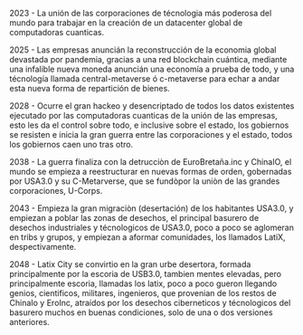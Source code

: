 2023 - La unión de las corporaciones de técnologia más poderosa del mundo
para trabajar en la creación de un datacenter global de computadoras cuanticas.

2025 - Las empresas anuncián la reconstrucción de la economia global devastada por pandemia,
gracias a una red blockchain cuántica, mediante una infalible nueva moneda anuncián una economía a prueba de todo, y una técnología llamada central-metaverse ó c-metaverse para echar a andar esta nueva forma de repartición de bienes.

2028 - Ocurre el gran hackeo y desencriptado de todos los datos existentes ejecutado por
las computadoras cuanticas de la unión de las empresas, esto les da el control sobre todo, e
inclusive sobre el estado, los gobiernos se resisten e inicia la gran guerra entre
las corporaciones y el estado, todos los gobiernos caen uno tras otro.

2038 -  La guerra finaliza con la detrucciòn de EuroBretaña.inc y ChinaIO, el mundo se empieza a reestructurar en nuevas formas de orden, gobernadas por USA3.0 y su C-Metarverse, que se fundòpor la uniòn de las grandes corporaciones, U-Corps.

2043 - Empieza la gran migraciòn (desertación) de los habitantes USA3.0, y empiezan a poblar las zonas de desechos, el principal basurero de desechos industriales y técnologicos de USA3.0, poco a poco se aglomeran en tribs y grupos, y empiezan a aformar comunidades, los llamados LatiX, despectivamente.

2048 -  Latix City se convirtio en la gran urbe desertora, formada principalmente por la escoria de USB3.0, tambien mentes elevadas, pero principalmente escoria, llamadas los latix,
poco a poco gueron llegando genios, cientificos, militares, ingenieros, que provenian de los restos de ChinaIo y EroInc, atraídos por los desechos ciberneticos y técnologicos del basurero
muchos en buenas condiciones, solo de una o dos versiones anteriores.




